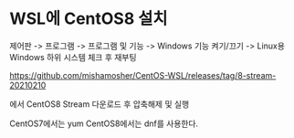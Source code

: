 # WSL에 CentOS8 설치

제어판 -> 프로그램 -> 프로그램 및 기능 -> Windows 기능 켜기/끄기 -> Linux용 Windows 하위 시스템 체크 후 재부팅


https://github.com/mishamosher/CentOS-WSL/releases/tag/8-stream-20210210 

에서 CentOS8 Stream 다운로드 후 압축해제 및 실행

CentOS7에서는 yum  CentOS8에서는 dnf를 사용한다.
